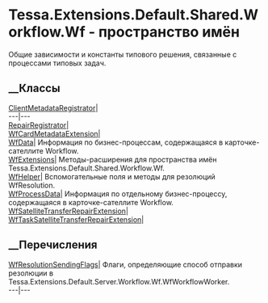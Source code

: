 # Tessa.Extensions.Default.Shared.Workflow.Wf - пространство имён
Общие зависимости и константы типового решения, связанные с процессами типовых
задач.
##  __Классы
[ClientMetadataRegistrator](T_Tessa_Extensions_Default_Shared_Workflow_Wf_ClientMetadataRegistrator.htm)|  
---|---  
[RepairRegistrator](T_Tessa_Extensions_Default_Shared_Workflow_Wf_RepairRegistrator.htm)|  
[WfCardMetadataExtension](T_Tessa_Extensions_Default_Shared_Workflow_Wf_WfCardMetadataExtension.htm)|  
[WfData](T_Tessa_Extensions_Default_Shared_Workflow_Wf_WfData.htm)|
Информация по бизнес-процессам, содержащаяся в карточке-сателлите Workflow.  
[WfExtensions](T_Tessa_Extensions_Default_Shared_Workflow_Wf_WfExtensions.htm)|
Методы-расширения для пространства имён
Tessa.Extensions.Default.Shared.Workflow.Wf.  
[WfHelper](T_Tessa_Extensions_Default_Shared_Workflow_Wf_WfHelper.htm)|
Вспомогательные поля и методы для резолюций WfResolution.  
[WfProcessData](T_Tessa_Extensions_Default_Shared_Workflow_Wf_WfProcessData.htm)|
Информация по отдельному бизнес-процессу, содержащаяся в карточке-сателлите
Workflow.  
[WfSatelliteTransferRepairExtension](T_Tessa_Extensions_Default_Shared_Workflow_Wf_WfSatelliteTransferRepairExtension.htm)|  
[WfTaskSatelliteTransferRepairExtension](T_Tessa_Extensions_Default_Shared_Workflow_Wf_WfTaskSatelliteTransferRepairExtension.htm)|  
## __Перечисления
[WfResolutionSendingFlags](T_Tessa_Extensions_Default_Shared_Workflow_Wf_WfResolutionSendingFlags.htm)|
Флаги, определяющие способ отправки резолюции в
Tessa.Extensions.Default.Server.Workflow.Wf.WfWorkflowWorker.  
---|---
